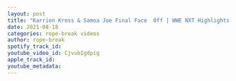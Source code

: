 ```yaml
---
layout: post
title: "Karrion Kross & Samoa Joe Final Face  Off | WWE NXT Highlights 8/17/21"
date: 2021-08-18
categories: rope-break videos
author: rope-break
spotify_track_id: 
youtube_video_id: CjvubIgdpig
apple_track_id: 
youtube_metadata: 
---
```

